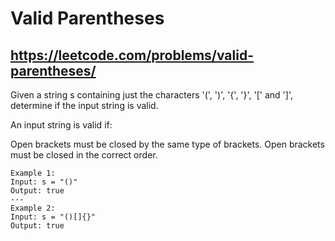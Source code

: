 # Valid Parentheses
https://leetcode.com/problems/valid-parentheses/
---
Given a string s containing just the characters '(', ')', '{', '}', '[' and ']', determine if the input string is valid.

An input string is valid if:

Open brackets must be closed by the same type of brackets.
Open brackets must be closed in the correct order.
```
Example 1:
Input: s = "()"
Output: true
---
Example 2:
Input: s = "()[]{}"
Output: true
```